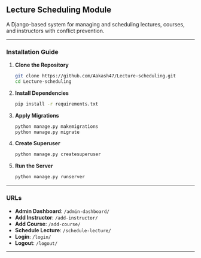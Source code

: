 ## Lecture Scheduling Module

A Django-based system for managing and scheduling lectures, courses, and instructors with conflict prevention.

---

### Installation Guide

1. **Clone the Repository**  
   ```bash
   git clone https://github.com/Aakash47/Lecture-scheduling.git
   cd Lecture-scheduling
   ```

2. **Install Dependencies**  
   ```bash
   pip install -r requirements.txt
   ```

3. **Apply Migrations**  
   ```bash
   python manage.py makemigrations
   python manage.py migrate
   ```

4. **Create Superuser**  
   ```bash
   python manage.py createsuperuser
   ```

5. **Run the Server**  
   ```bash
   python manage.py runserver
   ```

---

### URLs

- **Admin Dashboard**: `/admin-dashboard/`  
- **Add Instructor**: `/add-instructor/`  
- **Add Course**: `/add-course/`  
- **Schedule Lecture**: `/schedule-lecture/`  
- **Login**: `/login/`  
- **Logout**: `/logout/`  

---